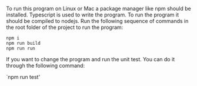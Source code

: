 To run this program on Linux or Mac a package manager like npm should be installed. Typescript is used to write the program. To run the program it should be compiled to nodejs. 
Run the following sequence of commands in the root folder of the project to run the program:

`npm i`  
`npm run build`  
`npm run run`  

If you want to change the program and run the unit test. You can do it through the following command:

`npm run test'
